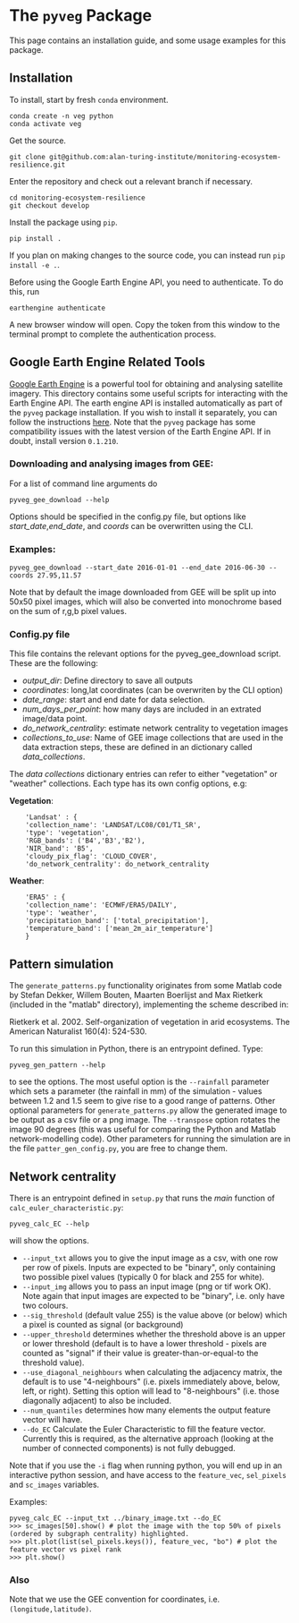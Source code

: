 # The `pyveg` Package

This page contains an installation guide, and some usage examples for this package.

## Installation

To install, start by fresh `conda` environment.
```
conda create -n veg python
conda activate veg
```
Get the source.
```
git clone git@github.com:alan-turing-institute/monitoring-ecosystem-resilience.git
```
Enter the repository and check out a relevant branch if necessary.
```
cd monitoring-ecosystem-resilience
git checkout develop
```
Install the package using `pip`.
```
pip install .
```
If you plan on making changes to the source code, you can instead run `pip install -e .`.

Before using the Google Earth Engine API, you need to authenticate. To do this, run
```
earthengine authenticate
```
A new browser window will open. Copy the token from this window to the terminal prompt to complete the authentication process.


## Google Earth Engine Related Tools

[Google Earth Engine](https://earthengine.google.com) is a powerful tool for obtaining and analysing satellite imagery.
This directory contains some useful scripts for interacting with the Earth Engine API. 
The earth engine API is installed automatically as part of the `pyveg` package installation. 
If you wish to install it separately, you can follow the instructions [here](https://developers.google.com/earth-engine/python_install_manual).
Note that the `pyveg` package has some compatibility issues with the latest version of the Earth Engine API. If in doubt, install version `0.1.210`.

### Downloading and analysing images from GEE:

For a list of command line arguments do
```
pyveg_gee_download --help
```

Options should be specified in the config.py file, but options like *start_date*,*end_date*, and *coords* can be overwritten using the CLI.

### Examples:
```
pyveg_gee_download --start_date 2016-01-01 --end_date 2016-06-30 --coords 27.95,11.57 
```

Note that by default the image downloaded from GEE will be split up into 50x50 pixel images, which will also be
converted into monochrome based on the sum of r,g,b pixel values.

### Config.py file

This file contains the relevant options for the pyveg_gee_download script. These are
the following:

- *output_dir*: Define directory to save all outputs 
- *coordinates*: long,lat coordinates (can be overwriten by the CLI option) 
- *date_range*: start and end date for data selection.
- *num_days_per_point*: how many days are included in an extrated image/data point.
- *do_network_centrality*:  estimate network centrality to vegetation images
- *collections_to_use*: Name of GEE image collections that are used in the data extraction steps,
these are defined in an dictionary called *data_collections*.

The *data collections* dictionary entries can refer to either "vegetation" or "weather" collections.
Each type has its own config options, e.g:
    
   **Vegetation**:
        
        'Landsat' : {
        'collection_name': 'LANDSAT/LC08/C01/T1_SR',
        'type': 'vegetation',
        'RGB_bands': ('B4','B3','B2'),
        'NIR_band': 'B5',
        'cloudy_pix_flag': 'CLOUD_COVER',
        'do_network_centrality': do_network_centrality
    
   **Weather**:

        'ERA5' : {
        'collection_name': 'ECMWF/ERA5/DAILY',
        'type': 'weather',
        'precipitation_band': ['total_precipitation'],
        'temperature_band': ['mean_2m_air_temperature']
        }  



## Pattern simulation

The ```generate_patterns.py``` functionality originates from some Matlab code by Stefan Dekker, Willem Bouten, Maarten Boerlijst and Max Rietkerk (included in the "matlab" directory), implementing the scheme described in:

Rietkerk et al. 2002. Self-organization of vegetation in arid ecosystems. The American Naturalist 160(4): 524-530.

To run this simulation in Python, there is an entrypoint defined.  Type:
```
pyveg_gen_pattern --help
```
to see the options.  The most useful option is the `--rainfall` parameter which sets a parameter (the rainfall in mm) of the simulation - values between 1.2 and 1.5 seem to give rise to a good range of patterns.
Other optional parameters for `generate_patterns.py` allow the generated image to be output as a csv file or a png image.  The `--transpose` option rotates the image 90 degrees (this was useful for comparing the Python and Matlab network-modelling code).
Other parameters for running the simulation are in the file `patter_gen_config.py`, you are free to change them.


## Network centrality

There is an entrypoint defined in `setup.py` that runs the *main* function of `calc_euler_characteristic.py`:
```
pyveg_calc_EC --help
```
will show the options.

* `--input_txt` allows you to give the input image as a csv, with one row per row of pixels.  Inputs are expected to be "binary", only containing two possible pixel values (typically 0 for black and 255 for white).
* `--input_img` allows you to pass an input image (png or tif work OK).  Note again that input images are expected to be "binary", i.e. only have two colours.
* `--sig_threshold` (default value 255) is the value above (or below) which a pixel is counted as signal (or background)
* `--upper_threshold` determines whether the threshold above is an upper or lower threshold (default is to have a lower threshold - pixels are counted as "signal" if their value is greater-than-or-equal-to the threshold value).
* `--use_diagonal_neighbours` when calculating the adjacency matrix, the default is to use "4-neighbours" (i.e. pixels immediately above, below, left, or right).  Setting this option will lead to "8-neighbours" (i.e. those diagonally adjacent) to also be included.
* `--num_quantiles` determines how many elements the output feature vector will have.
* `--do_EC` Calculate the Euler Characteristic to fill the feature vector.  Currently this is required, as the alternative approach (looking at the number of connected components) is not fully debugged.

Note that if you use the `-i` flag when running python, you will end up in an interactive python session, and have access to the `feature_vec`, `sel_pixels` and `sc_images` variables.

Examples:
```
pyveg_calc_EC --input_txt ../binary_image.txt --do_EC
>>> sc_images[50].show() # plot the image with the top 50% of pixels (ordered by subgraph centrality) highlighted.
>>> plt.plot(list(sel_pixels.keys()), feature_vec, "bo") # plot the feature vector vs pixel rank
>>> plt.show()
```

### Also

Note that we use the GEE convention for coordinates, i.e. `(longitude,latitude)`.
